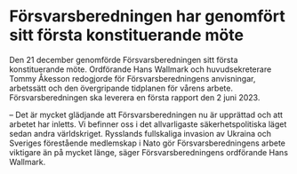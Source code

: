# Försvarsberedningen har genomfört sitt första konstituerande möte

Den 21 december genomförde Försvarsberedningen sitt första konstituerande möte. Ordförande Hans Wallmark och huvudsekreterare Tommy Åkesson redogjorde för Försvarsberedningens anvisningar, arbetssätt och den övergripande tidplanen för vårens arbete. Försvarsberedningen ska leverera en första rapport den 2 juni 2023\.


– Det är mycket glädjande att Försvarsberedningen nu är upprättad och att arbetet har inletts. Vi befinner oss i det allvarligaste säkerhetspolitiska läget sedan andra världskriget. Rysslands fullskaliga invasion av Ukraina och Sveriges förestående medlemskap i Nato gör Försvarsberedningens arbete viktigare än på mycket länge, säger Försvarsberedningens ordförande Hans Wallmark.
